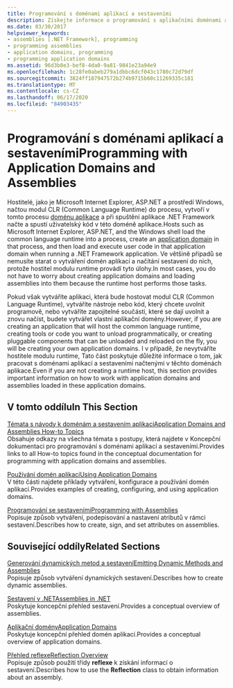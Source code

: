 ```yaml
---
title: Programování s doménami aplikací a sestaveními
description: Získejte informace o programování s aplikačními doménami a sestaveními v .NET. V tématu odkazy na témata s postupy & příklady vytváření aplikačních domén & sestaveních.
ms.date: 03/30/2017
helpviewer_keywords:
- assemblies [.NET Framework], programming
- programming assemblies
- application domains, programming
- programming application domains
ms.assetid: 96d3b8e3-bef8-4da0-9a81-9841e23a94e9
ms.openlocfilehash: 1c28fe0abeb279a1dbbc6dcf043c1780c72d79df
ms.sourcegitcommit: 3824ff187947572b274b9715b60c11269335c181
ms.translationtype: MT
ms.contentlocale: cs-CZ
ms.lasthandoff: 06/17/2020
ms.locfileid: "84903435"
---
```

# <a name="programming-with-application-domains-and-assemblies"></a><span data-ttu-id="bb974-104">Programování s doménami aplikací a sestaveními</span><span class="sxs-lookup"><span data-stu-id="bb974-104">Programming with Application Domains and Assemblies</span></span>

<span data-ttu-id="bb974-105">Hostitelé, jako je Microsoft Internet Explorer, ASP.NET a prostředí Windows, načtou modul CLR (Common Language Runtime) do procesu, vytvoří v tomto procesu [doménu aplikace](application-domains.md) a při spuštění aplikace .NET Framework načte a spustí uživatelský kód v této doméně aplikace.</span><span class="sxs-lookup"><span data-stu-id="bb974-105">Hosts such as Microsoft Internet Explorer, ASP.NET, and the Windows shell load the common language runtime into a process, create an [application domain](application-domains.md) in that process, and then load and execute user code in that application domain when running a .NET Framework application.</span></span> <span data-ttu-id="bb974-106">Ve většině případů se nemusíte starat o vytváření domén aplikací a načítání sestavení do nich, protože hostitel modulu runtime provádí tyto úlohy.</span><span class="sxs-lookup"><span data-stu-id="bb974-106">In most cases, you do not have to worry about creating application domains and loading assemblies into them because the runtime host performs those tasks.</span></span>  
  
<span data-ttu-id="bb974-107">Pokud však vytváříte aplikaci, která bude hostovat modul CLR (Common Language Runtime), vytváříte nástroje nebo kód, který chcete uvolnit programově, nebo vytváříte zapojitelné součásti, které se dají uvolnit a znovu načíst, budete vytvářet vlastní aplikační domény.</span><span class="sxs-lookup"><span data-stu-id="bb974-107">However, if you are creating an application that will host the common language runtime, creating tools or code you want to unload programmatically, or creating pluggable components that can be unloaded and reloaded on the fly, you will be creating your own application domains.</span></span> <span data-ttu-id="bb974-108">I v případě, že nevytváříte hostitele modulu runtime, Tato část poskytuje důležité informace o tom, jak pracovat s doménami aplikací a sestaveními načtenými v těchto doménách aplikace.</span><span class="sxs-lookup"><span data-stu-id="bb974-108">Even if you are not creating a runtime host, this section provides important information on how to work with application domains and assemblies loaded in these application domains.</span></span>  
  
## <a name="in-this-section"></a><span data-ttu-id="bb974-109">V tomto oddílu</span><span class="sxs-lookup"><span data-stu-id="bb974-109">In This Section</span></span>  

[<span data-ttu-id="bb974-110">Témata s návody k doménám a sestavením aplikací</span><span class="sxs-lookup"><span data-stu-id="bb974-110">Application Domains and Assemblies How-to Topics</span></span>](application-domains-and-assemblies-how-to-topics.md)  
<span data-ttu-id="bb974-111">Obsahuje odkazy na všechna témata s postupy, která najdete v Koncepční dokumentaci pro programování s doménami aplikací a sestaveními.</span><span class="sxs-lookup"><span data-stu-id="bb974-111">Provides links to all How-to topics found in the conceptual documentation for programming with application domains and assemblies.</span></span>  
  
[<span data-ttu-id="bb974-112">Používání domén aplikací</span><span class="sxs-lookup"><span data-stu-id="bb974-112">Using Application Domains</span></span>](use.md)  
<span data-ttu-id="bb974-113">V této části najdete příklady vytváření, konfigurace a používání domén aplikací.</span><span class="sxs-lookup"><span data-stu-id="bb974-113">Provides examples of creating, configuring, and using application domains.</span></span>  
  
[<span data-ttu-id="bb974-114">Programování se sestaveními</span><span class="sxs-lookup"><span data-stu-id="bb974-114">Programming with Assemblies</span></span>](../../standard/assembly/index.md)  
<span data-ttu-id="bb974-115">Popisuje způsob vytváření, podepisování a nastavení atributů v rámci sestavení.</span><span class="sxs-lookup"><span data-stu-id="bb974-115">Describes how to create, sign, and set attributes on assemblies.</span></span>  
  
## <a name="related-sections"></a><span data-ttu-id="bb974-116">Související oddíly</span><span class="sxs-lookup"><span data-stu-id="bb974-116">Related Sections</span></span>  

[<span data-ttu-id="bb974-117">Generování dynamických metod a sestavení</span><span class="sxs-lookup"><span data-stu-id="bb974-117">Emitting Dynamic Methods and Assemblies</span></span>](../reflection-and-codedom/emitting-dynamic-methods-and-assemblies.md)  
<span data-ttu-id="bb974-118">Popisuje způsob vytváření dynamických sestavení.</span><span class="sxs-lookup"><span data-stu-id="bb974-118">Describes how to create dynamic assemblies.</span></span>  
  
[<span data-ttu-id="bb974-119">Sestavení v .NET</span><span class="sxs-lookup"><span data-stu-id="bb974-119">Assemblies in .NET</span></span>](../../standard/assembly/index.md)  
<span data-ttu-id="bb974-120">Poskytuje koncepční přehled sestavení.</span><span class="sxs-lookup"><span data-stu-id="bb974-120">Provides a conceptual overview of assemblies.</span></span>  
  
[<span data-ttu-id="bb974-121">Aplikační domény</span><span class="sxs-lookup"><span data-stu-id="bb974-121">Application Domains</span></span>](application-domains.md)  
<span data-ttu-id="bb974-122">Poskytuje koncepční přehled domén aplikací.</span><span class="sxs-lookup"><span data-stu-id="bb974-122">Provides a conceptual overview of application domains.</span></span>  
  
[<span data-ttu-id="bb974-123">Přehled reflexe</span><span class="sxs-lookup"><span data-stu-id="bb974-123">Reflection Overview</span></span>](../reflection-and-codedom/reflection.md)  
<span data-ttu-id="bb974-124">Popisuje způsob použití třídy **reflexe** k získání informací o sestavení.</span><span class="sxs-lookup"><span data-stu-id="bb974-124">Describes how to use the **Reflection** class to obtain information about an assembly.</span></span>
